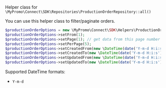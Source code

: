 Helper class for `\MyPromo\Connect\SDK\Repositories\ProductionOrderRepository::all()`

You can use this helper class to filter/paginate orders.

```php
$productionOrderOptions = new \MyPromo\Connect\SDK\Helpers\ProductionOrderOptions();
$productionOrderOptions->setFrom(1);
$productionOrderOptions->setPage(1); // get data from this page number
$productionOrderOptions->setPerPage(5);
$productionOrderOptions->setCreatedFrom(new \DateTime(date('Y-m-d H:i:s')));
$productionOrderOptions->setCreatedTo(new \DateTime(date('Y-m-d H:i:s')));
$productionOrderOptions->setUpdatedFrom(new \DateTime(date('Y-m-d H:i:s')));
$productionOrderOptions->setUpdatedTo(new \DateTime(date('Y-m-d H:i:s')));
```  

Supported DateTime formats:
- `Y-m-d`
